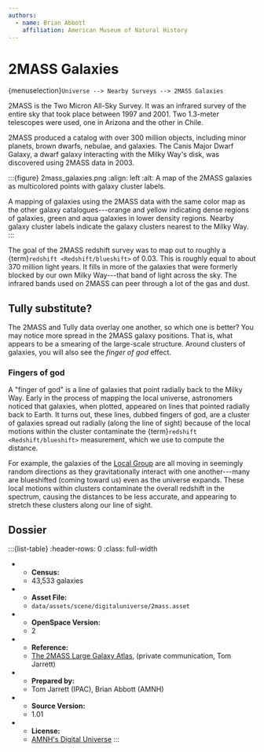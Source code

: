 ```yaml
---
authors:
  - name: Brian Abbott
    affiliation: American Museum of Natural History
---
```



# 2MASS Galaxies

{menuselection}`Universe --> Nearby Surveys --> 2MASS Galaxies`


2MASS is the Two Micron All-Sky Survey. It was an infrared survey of the entire sky that took place between 1997 and 2001. Two 1.3-meter telescopes were used, one in Arizona and the other in Chile.

2MASS produced a catalog with over 300 million objects, including minor planets, brown dwarfs, nebulae, and galaxies. The Canis Major Dwarf Galaxy, a dwarf galaxy interacting with the Milky Way's disk, was discovered using 2MASS data in 2003.


:::{figure} 2mass_galaxies.png
:align: left
:alt: A map of the 2MASS galaxies as multicolored points with galaxy cluster labels.

A mapping of galaxies using the 2MASS data with the same color map as the other galaxy catalogues---orange and yellow indicating dense regions of galaxies, green and aqua galaxies in lower density regions. Nearby galaxy cluster labels indicate the galaxy clusters nearest to the Milky Way.
:::


The goal of the 2MASS redshift survey was to map out to roughly a {term}`redshift <Redshift/blueshift>` of 0.03. This is roughly equal to about 370 million light years. It fills in more of the galaxies that were formerly blocked by our own Milky Way---that band of light across the sky. The infrared bands used on 2MASS can peer through a lot of the gas and dust.



## Tully substitute?

The 2MASS and Tully data overlay one another, so which one is better? You may notice more spread in the 2MASS galaxy positions. That is, what appears to be a smearing of the large-scale structure. Around clusters of galaxies, you will also see the *finger of god* effect.


### Fingers of god

A "finger of god" is a line of galaxies that point radially back to the Milky Way. Early in the process of mapping the local universe, astronomers noticed that galaxies, when plotted, appeared on lines that pointed radially back to Earth. It turns out, these lines, dubbed fingers of god, are a cluster of galaxies spread out radially (along the line of sight) because of the local motions within the cluster contaminate the {term}`redshift <Redshift/blueshift>` measurement, which we use to compute the distance. 

For example, the galaxies of the [Local Group](../local-group/index) are all moving in seemingly random directions as they gravitationally interact with one another---many are blueshifted (coming toward us) even as the universe expands. These local motions within clusters contaminate the overall redshift in the spectrum, causing the distances to be less accurate, and appearing to stretch these clusters along our line of sight.


## Dossier
:::{list-table}
:header-rows: 0
:class: full-width

* - **Census:**
  - 43,533 galaxies
* - **Asset File:**
  - `data/assets/scene/digitaluniverse/2mass.asset`
* - **OpenSpace Version:**
  - 2
* - **Reference:**
  - [The 2MASS Large Galaxy Atlas](https://iopscience.iop.org/article/10.1086/345794), (private communication, Tom Jarrett)
* - **Prepared by:**
  - Tom Jarrett (IPAC), Brian Abbott (AMNH)
* - **Source Version:**
  - 1.01
* - **License:**
  - [AMNH's Digital Universe](https://www.amnh.org/research/hayden-planetarium/digital-universe/download/digital-universe-license)
:::